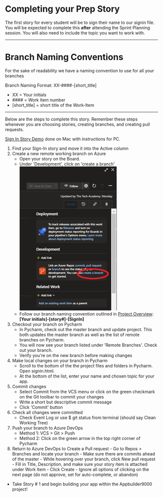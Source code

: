 # Completing your Prep Story

The first story for every student will be to sign their name to our signin file. You will be expected to complete this **after** attending the Sprint Planning session. You will also need to include the topic you want to work with.

---
# Branch Naming Conventions
For the sake of readability we have a naming convention to use for all your branches

Branch Naming Format:
XX-####-[short_title]

- XX = Your initials
- \#### = Work Item number
- [short_title] = short title of the Work-Item
---

Below are the steps to complete this story. Remember these steps whenever you are choosing stories, creating branches, and creating pull requests.

[Sign In Story Demo](https://drive.google.com/file/d/1jtjKTZNbLiFrVS9bwg6WFI3ws3_4BXqa/view?usp=sharing) done on Mac with instructions for PC.

1. Find your Sign-In story and move it into the Active column
2. Create a new remote working branch on Azure
    -  Open your story on the Board. 
    - Under 'Development', click on 'create a branch'
![image.png](/.attachments/image-52868905-e322-4837-aa5b-21553ba12a53.png)
     - Follow our branch naming convention outlined in [Project Overview](/Project-Overview): **[Your initials]-[story#]-[SignIn]** 
3. Checkout your branch on Pycharm
   - In Pycharm, check out the master branch and update project. This both updates the master branch as well as the list of remote branches on Pycharm.
   - You will now see your branch listed under 'Remote Branches'. Check out your branch.
   - Verify you're on the new branch before making changes
4. Make local changes on your branch in Pycharm
    - Scroll to the bottom of the the project files and folders in Pycharm. Open signin.html.
    - At the bottom of the list, enter your name and chosen topic for your app.
5. Commit changes
    - Select Commit from the VCS menu or click on the green checkmark on the Git toolbar to commit your changes
    - Write a short but descriptive commit message
    - Click 'Commit' button 
6. Check all changes were committed
    - Check Event Log or use $ git status from terminal (should say Clean Working Tree)
7. Push your branch to Azure DevOps 
   - Method 1: VCS > Git > Push
   - Method 2: Click on the green arrow in the top right corner of Pycharm
8. Return to Azure DevOps to Create a Pull request
        - Go to Repos > Branches and locate your branch
        - Make sure there are commits ahead of the master
        - While hovering over your branch, click New pull request
        - Fill in Title, Description, and make sure your story item is attached under Work Item
        - Click Create
        - Ignore all options of clicking on the next page (do not approve, set for auto-complete, or abandon)
- Take Story # 1 and begin building your app within the Appbuilder9000 project!




